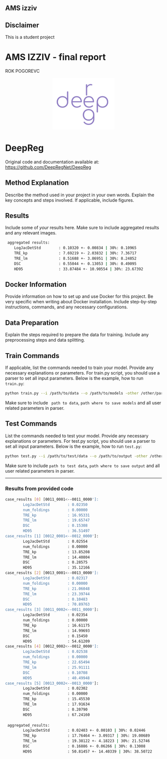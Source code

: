 ## AMS izziv 
<!-- -->

## Disclaimer 
This is a student project
<!-- 
# docker build . -t deepreg -f Dockerfile
# docker run --name DeepReg --privileged=true --gpus all -ti deepreg bash


# cd C:\Users\Pogorevc\OneDrive - Univerza v Ljubljani\Magisterij\2. Letnik\AMS_izziv\DeepReg
# cd C:\Users\Pogorevc\OneDrive - Univerza v Ljubljani\Magisterij\2. Letnik\AMS_izziv\Validation\deformable-registration\deformable-registration

# docker build . -t evaluation -f Dockerfile

docker run --rm -it -v "C:\Users\Pogorevc\OneDrive - Univerza v Ljubljani\Magisterij\2. Letnik\AMS_izziv\Validation\deformable-registration\deformable-registration\input:/input" -v "C:\Users\Pogorevc\OneDrive - Univerza v Ljubljani\Magisterij\2. Letnik\AMS_izziv\Validation\deformable-registration\deformable-registration\output:/output/" -v ./data:/workspace/data evaluation python evaluation.py -v



# docker start -i DeepReg1


# pip install pydot
# apt-get update && apt-get install -y graphviz
# pip uninstall tensorflow-gpu tensorflow
# pip install tensorflow-gpu==2.10.0
# python AMS/ams_data.py

#python AMS/ams_data.py
#python AMS/ams_data2.py
#python AMS/ams_train.py --full
#python AMS/ams_predict.py --full

#deepreg_vis -m 2 -i 'AMS/ams/logs_predict/20241216-190428/test/pair_0/moving_image.nii.gz, AMS/ams/logs_predict/20241216-190428/test/pair_0/pred_fixed_image.nii.gz, AMS/ams/logs_predict/20241216-190428/test/pair_0/fixed_image.nii.gz' --slice-inds '64,50,72' -s AMS/ams/logs_predict/

#deepreg_vis -m 1 -i 'AMS/ams/logs_predict/20241216-190428/test/pair_0/moving_image.nii.gz --ddf-path "AMS/ams/logs_predict/20241216-190428/test/pair_0/ddf.nii.gz" --slice-inds '2,3' -s AMS/ams/logs_predict/


-->



# AMS IZZIV - final report
ROK POGOREVC

<p align="center">
  <img src="https://raw.githubusercontent.com/DeepRegNet/DeepReg/main/docs/asset/deepreg_logo_purple.svg"
    alt="deepreg_logo" title="DeepReg" width="200"/>
</p>

# DeepReg
Original code and documentation available at: https://github.com/DeepRegNet/DeepReg

## Method Explanation
Describe the method used in your project in your own words. Explain the key concepts and steps involved. If applicable, include figures. 

## Results
Include some of *your* results here. Make sure to include aggregated results and any relevant images.

```bash
 aggregated results:
	LogJacDetStd        : 0.10320 +- 0.00834 | 30%: 0.10965
	TRE_kp              : 7.69219 +- 2.03832 | 30%: 7.36717
	TRE_lm              : 8.51688 +- 3.86951 | 30%: 8.24852
	DSC                 : 0.55044 +- 0.13053 | 30%: 0.49095
	HD95                : 33.87484 +- 10.90554 | 30%: 23.67392
```


## Docker Information
Provide information on how to set up and use Docker for this project. Be very specific when writing about Docker installation. Include step-by-step instructions, commands, and any necessary configurations. 

## Data Preparation
Explain the steps required to prepare the data for training. Include any preprocessing steps and data splitting.

## Train Commands
If applicable, list the commands needed to train your model. Provide any necessary explanations or parameters. 
For train.py script, you should use a parser to set all input parameters. Below is the example, how to run `train.py`:

```bash
python train.py --i /path/to/data --o /path/to/models -other /other/parameters....
```

Make sure to include ` path to data`, `path where to save models` and all user related parameters in parser.

## Test Commands
List the commands needed to test your model. Provide any necessary explanations or parameters.
For test.py script, you should use a parser to set all input parameters. Below is the example, how to run `test.py`:

```bash
python test.py --i /path/to/test/data --o /path/to/output -other /other/parameters....
```

Make sure to include `path to test data`, `path where to save output` and all user related parameters in parser.


---

### Results from provided code
```bash
case_results [0] [0011_0001<--0011_0000']:
        LogJacDetStd        : 0.02350
        num_foldings        : 0.00000
        TRE_kp              : 16.95331
        TRE_lm              : 19.65747
        DSC                 : 0.15308
        HD95                : 36.51497
case_results [1] [0012_0001<--0012_0000']:
        LogJacDetStd        : 0.02554
        num_foldings        : 0.00000
        TRE_kp              : 13.85208
        TRE_lm              : 14.40804
        DSC                 : 0.28575
        HD95                : 35.12166
case_results [2] [0013_0001<--0013_0000']:
        LogJacDetStd        : 0.02317
        num_foldings        : 0.00000
        TRE_kp              : 21.06048
        TRE_lm              : 23.39744
        DSC                 : 0.10483
        HD95                : 70.89763
case_results [3] [0011_0002<--0011_0000']:
        LogJacDetStd        : 0.02354
        num_foldings        : 0.00000
        TRE_kp              : 16.61175
        TRE_lm              : 14.99693
        DSC                 : 0.15450
        HD95                : 54.61209
case_results [4] [0012_0002<--0012_0000']:
        LogJacDetStd        : 0.02538
        num_foldings        : 0.00000
        TRE_kp              : 22.65494
        TRE_lm              : 25.91111
        DSC                 : 0.10708
        HD95                : 40.49948
case_results [5] [0013_0002<--0013_0000']:
        LogJacDetStd        : 0.02302
        num_foldings        : 0.00000
        TRE_kp              : 15.45530
        TRE_lm              : 17.91634
        DSC                 : 0.20790
        HD95                : 67.24160

 aggregated_results:
        LogJacDetStd        : 0.02403 +- 0.00103 | 30%: 0.02446
        TRE_kp              : 17.76464 +- 3.09317 | 30%: 19.00689
        TRE_lm              : 19.38122 +- 4.18223 | 30%: 21.52746
        DSC                 : 0.16886 +- 0.06266 | 30%: 0.13008
        HD95                : 50.81457 +- 14.40339 | 30%: 38.50722

```
